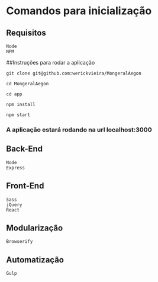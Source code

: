 # Comandos para inicialização

## Requisitos
	Node
	NPM
##Instruções para rodar a aplicação

    git clone git@github.com:werickvieira/MongeralAegon

    cd MongeralAegon

    cd app

	npm install

	npm start

### A aplicação estará rodando na url localhost:3000

## Back-End
	Node
	Express

## Front-End
	Sass
	jQuery
	React

## Modularização
	Browserify

## Automatização
	Gulp


